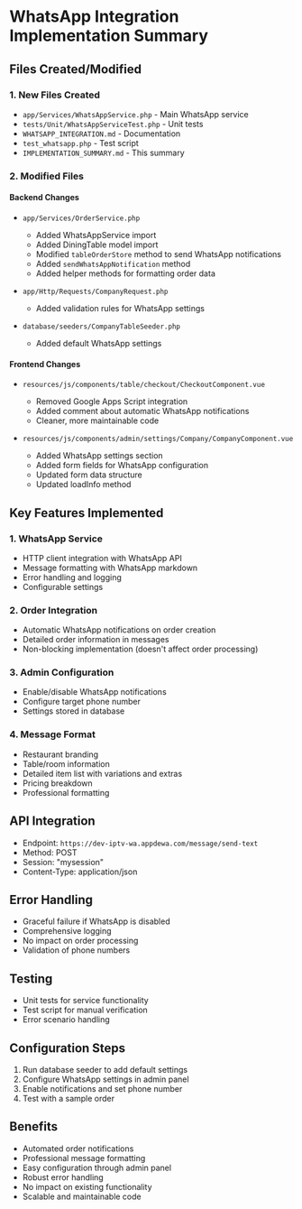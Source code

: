 # WhatsApp Integration Implementation Summary

## Files Created/Modified

### 1. New Files Created
- `app/Services/WhatsAppService.php` - Main WhatsApp service
- `tests/Unit/WhatsAppServiceTest.php` - Unit tests
- `WHATSAPP_INTEGRATION.md` - Documentation
- `test_whatsapp.php` - Test script
- `IMPLEMENTATION_SUMMARY.md` - This summary

### 2. Modified Files

#### Backend Changes
- `app/Services/OrderService.php`
  - Added WhatsAppService import
  - Added DiningTable model import
  - Modified `tableOrderStore` method to send WhatsApp notifications
  - Added `sendWhatsAppNotification` method
  - Added helper methods for formatting order data

- `app/Http/Requests/CompanyRequest.php`
  - Added validation rules for WhatsApp settings

- `database/seeders/CompanyTableSeeder.php`
  - Added default WhatsApp settings

#### Frontend Changes
- `resources/js/components/table/checkout/CheckoutComponent.vue`
  - Removed Google Apps Script integration
  - Added comment about automatic WhatsApp notifications
  - Cleaner, more maintainable code

- `resources/js/components/admin/settings/Company/CompanyComponent.vue`
  - Added WhatsApp settings section
  - Added form fields for WhatsApp configuration
  - Updated form data structure
  - Updated loadInfo method

## Key Features Implemented

### 1. WhatsApp Service
- HTTP client integration with WhatsApp API
- Message formatting with WhatsApp markdown
- Error handling and logging
- Configurable settings

### 2. Order Integration
- Automatic WhatsApp notifications on order creation
- Detailed order information in messages
- Non-blocking implementation (doesn't affect order processing)

### 3. Admin Configuration
- Enable/disable WhatsApp notifications
- Configure target phone number
- Settings stored in database

### 4. Message Format
- Restaurant branding
- Table/room information
- Detailed item list with variations and extras
- Pricing breakdown
- Professional formatting

## API Integration
- Endpoint: `https://dev-iptv-wa.appdewa.com/message/send-text`
- Method: POST
- Session: "mysession"
- Content-Type: application/json

## Error Handling
- Graceful failure if WhatsApp is disabled
- Comprehensive logging
- No impact on order processing
- Validation of phone numbers

## Testing
- Unit tests for service functionality
- Test script for manual verification
- Error scenario handling

## Configuration Steps
1. Run database seeder to add default settings
2. Configure WhatsApp settings in admin panel
3. Enable notifications and set phone number
4. Test with a sample order

## Benefits
- Automated order notifications
- Professional message formatting
- Easy configuration through admin panel
- Robust error handling
- No impact on existing functionality
- Scalable and maintainable code
